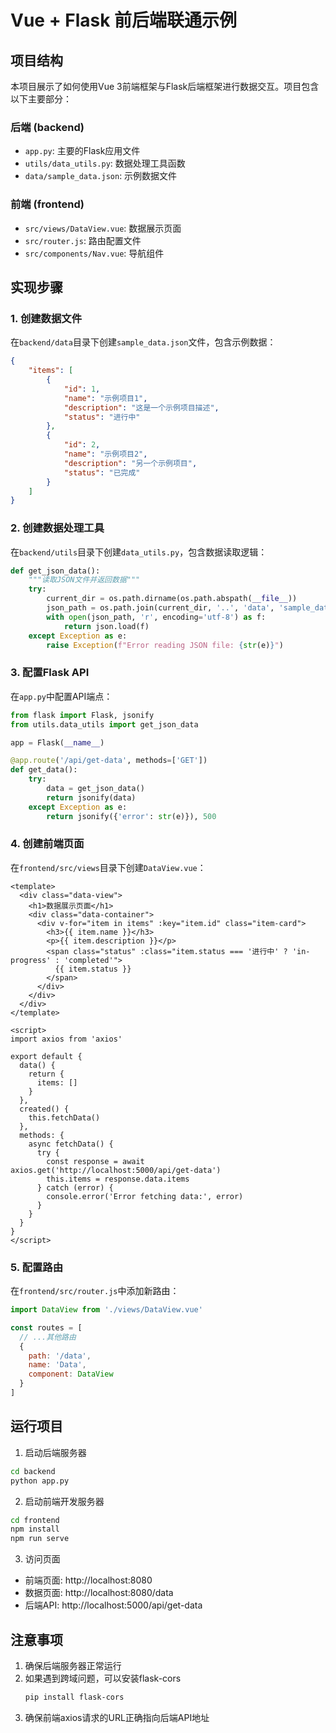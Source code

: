 # Vue + Flask 前后端联通示例

## 项目结构

本项目展示了如何使用Vue 3前端框架与Flask后端框架进行数据交互。项目包含以下主要部分：

### 后端 (backend)
- `app.py`: 主要的Flask应用文件
- `utils/data_utils.py`: 数据处理工具函数
- `data/sample_data.json`: 示例数据文件

### 前端 (frontend)
- `src/views/DataView.vue`: 数据展示页面
- `src/router.js`: 路由配置文件
- `src/components/Nav.vue`: 导航组件

## 实现步骤

### 1. 创建数据文件
在`backend/data`目录下创建`sample_data.json`文件，包含示例数据：
```json
{
    "items": [
        {
            "id": 1,
            "name": "示例项目1",
            "description": "这是一个示例项目描述",
            "status": "进行中"
        },
        {
            "id": 2,
            "name": "示例项目2",
            "description": "另一个示例项目",
            "status": "已完成"
        }
    ]
}
```

### 2. 创建数据处理工具
在`backend/utils`目录下创建`data_utils.py`，包含数据读取逻辑：
```python
def get_json_data():
    """读取JSON文件并返回数据"""
    try:
        current_dir = os.path.dirname(os.path.abspath(__file__))
        json_path = os.path.join(current_dir, '..', 'data', 'sample_data.json')
        with open(json_path, 'r', encoding='utf-8') as f:
            return json.load(f)
    except Exception as e:
        raise Exception(f"Error reading JSON file: {str(e)}")
```

### 3. 配置Flask API
在`app.py`中配置API端点：
```python
from flask import Flask, jsonify
from utils.data_utils import get_json_data

app = Flask(__name__)

@app.route('/api/get-data', methods=['GET'])
def get_data():
    try:
        data = get_json_data()
        return jsonify(data)
    except Exception as e:
        return jsonify({'error': str(e)}), 500
```

### 4. 创建前端页面
在`frontend/src/views`目录下创建`DataView.vue`：
```vue
<template>
  <div class="data-view">
    <h1>数据展示页面</h1>
    <div class="data-container">
      <div v-for="item in items" :key="item.id" class="item-card">
        <h3>{{ item.name }}</h3>
        <p>{{ item.description }}</p>
        <span class="status" :class="item.status === '进行中' ? 'in-progress' : 'completed'">
          {{ item.status }}
        </span>
      </div>
    </div>
  </div>
</template>

<script>
import axios from 'axios'

export default {
  data() {
    return {
      items: []
    }
  },
  created() {
    this.fetchData()
  },
  methods: {
    async fetchData() {
      try {
        const response = await axios.get('http://localhost:5000/api/get-data')
        this.items = response.data.items
      } catch (error) {
        console.error('Error fetching data:', error)
      }
    }
  }
}
</script>
```

### 5. 配置路由
在`frontend/src/router.js`中添加新路由：
```javascript
import DataView from './views/DataView.vue'

const routes = [
  // ...其他路由
  {
    path: '/data',
    name: 'Data',
    component: DataView
  }
]
```

## 运行项目

1. 启动后端服务器
```bash
cd backend
python app.py
```

2. 启动前端开发服务器
```bash
cd frontend
npm install
npm run serve
```

3. 访问页面
- 前端页面: http://localhost:8080
- 数据页面: http://localhost:8080/data
- 后端API: http://localhost:5000/api/get-data

## 注意事项

1. 确保后端服务器正常运行
2. 如果遇到跨域问题，可以安装flask-cors
   ```bash
   pip install flask-cors
   ```
3. 确保前端axios请求的URL正确指向后端API地址
